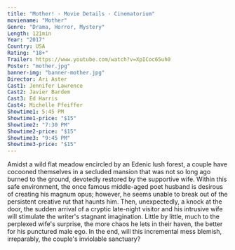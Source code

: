```yaml
---
title: "Mother! · Movie Details · Cinematorium"
moviename: "Mother"
Genre: "Drama, Horror, Mystery"
Length: 121min
Year: "2017"
Country: USA
Rating: "18+"
Trailer: https://www.youtube.com/watch?v=XpICoc65uh0
Poster: "mother.jpg"
banner-img: "banner-mother.jpg"
Director: Ari Aster
Cast1: Jennifer Lawrence
Cast2: Javier Bardem
Cast3: Ed Harris
Cast4: Michelle Pfeiffer
Showtime1: 5:45 PM
Showtime1-price: "$15"
Showtime2: "7:30 PM"
Showtime2-price: "$15"
Showtime3: "9:45 PM"
Showtime3-price: "$15"
---
```

Amidst a wild flat meadow encircled by an Edenic lush forest, a couple have cocooned themselves in a secluded mansion that was not so long ago burned to the ground, devotedly restored by the supportive wife. Within this safe environment, the once famous middle-aged poet husband is desirous of creating his magnum opus; however, he seems unable to break out of the persistent creative rut that haunts him. Then, unexpectedly, a knock at the door, the sudden arrival of a cryptic late-night visitor and his intrusive wife will stimulate the writer's stagnant imagination. Little by little, much to the perplexed wife's surprise, the more chaos he lets in their haven, the better for his punctured male ego. In the end, will this incremental mess blemish, irreparably, the couple's inviolable sanctuary?
